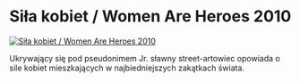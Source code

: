 Siła kobiet / Women Are Heroes 2010 
=============
[![Siła kobiet / Women Are Heroes 2010 ](http://vidos.pl/images/player.gif)](http://vidos.pl/sila-kobiet-women-are-heroes-2010)

 Ukrywający się pod pseudonimem Jr. sławny street-artowiec opowiada o sile kobiet mieszkających w najbiedniejszych zakątkach świata.
